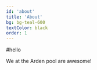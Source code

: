 ```yaml
---
id: 'about'
title: 'About'
bg: bg-teal-600
textColor: black
order: 1
---
```


#hello

We at the Arden pool are awesome!
